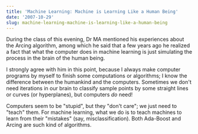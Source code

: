 ```yaml
---
title: 'Machine Learning: Machine is Learning Like a Human Being'
date: '2007-10-29'
slug: machine-learning-machine-is-learning-like-a-human-being
---
```


During the class of this evening, Dr MA mentioned his experiences about the Arcing algorithm, among which he said that a few years ago he realized a fact that what the computer does in machine learning is just simulating the process in the brain of the human being.

I strongly agree with him in this point, because I always make computer programs by myself to finish some computations or algorithms; I know the difference between the humankind and the computers. Sometimes we don't need iterations in our brain to classify sample points by some straight lines or curves (or hyperplanes), but computers _do_ need!

Computers seem to be "stupid", but they "don't care"; we just need to "teach" them. For machine learning, what we do is to teach machines to learn from their "mistakes" (say, misclassification). Both Ada-Boost and Arcing are such kind of algorithms.


